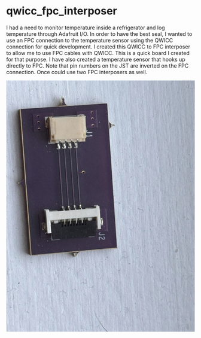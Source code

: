 # qwicc_fpc_interposer
I had a need to monitor temperature inside a refrigerator and log temperature through Adafruit I/O. In order to have the best seal, I wanted to use an FPC connection to the temperature sensor using the QWICC connection for quick development. I created this QWICC to FPC interposer to allow me to use FPC cables with QWICC. This is a quick board I created for that purpose. I have also created a temperature sensor that hooks up directly to FPC. Note that pin numbers on the JST are inverted on the FPC connection. Once could use two FPC interposers as well.

![Image of assembled board](/docs/fpc_interposer.jpg)
